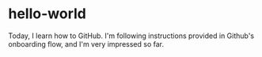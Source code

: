 # hello-world
Today, I learn how to GitHub.
I'm following instructions provided in Github's onboarding flow, and I'm very impressed so far.
